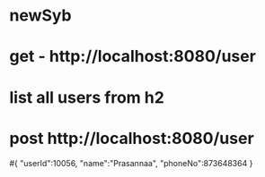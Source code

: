 # newSyb

# get - http://localhost:8080/user 
# list all users from h2

# post http://localhost:8080/user
#{
	"userId":10056,
	 "name":"Prasannaa",
	"phoneNo":873648364
}

